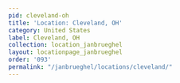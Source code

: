 ```yaml
---
pid: cleveland-oh
title: 'Location: Cleveland, OH'
category: United States
label: Cleveland, OH
collection: location_janbrueghel
layout: locationpage_janbrueghel
order: '093'
permalink: "/janbrueghel/locations/cleveland/"
---
```

